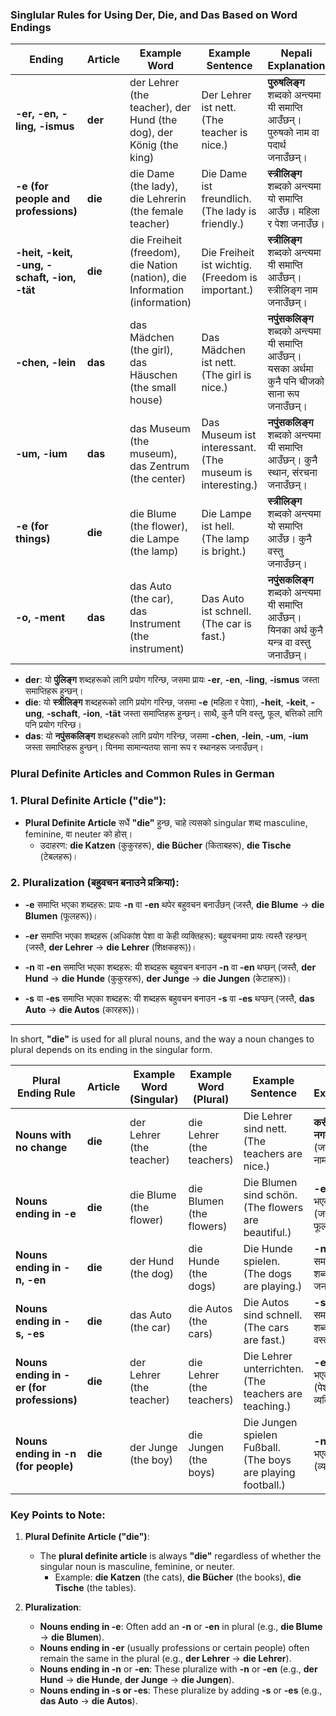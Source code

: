  ### **Singlular** Rules for Using Der, Die, and Das Based on Word Endings

| **Ending**                                  | **Article** | **Example Word**                                                           | **Example Sentence**                                     | **Nepali Explanation**                                                                           |
| ------------------------------------------- | ----------- | -------------------------------------------------------------------------- | -------------------------------------------------------- | ------------------------------------------------------------------------------------------------ |
| **-er, -en, -ling, -ismus**                 | **der**     | der Lehrer (the teacher), der Hund (the dog), der König (the king)         | Der Lehrer ist nett. (The teacher is nice.)              | **पुरुषलिङ्ग** शब्दको अन्त्यमा यी समाप्ति आउँछन्। पुरुषको नाम वा पदार्थ जनाउँछन्।                |
| **-e (for people and professions)**         | **die**     | die Dame (the lady), die Lehrerin (the female teacher)                     | Die Dame ist freundlich. (The lady is friendly.)         | **स्त्रीलिङ्ग** शब्दको अन्त्यमा यो समाप्ति आउँछ। महिला र पेशा जनाउँछ।                            |
| **-heit, -keit, -ung, -schaft, -ion, -tät** | **die**     | die Freiheit (freedom), die Nation (nation), die Information (information) | Die Freiheit ist wichtig. (Freedom is important.)        | **स्त्रीलिङ्ग** शब्दको अन्त्यमा यी समाप्ति आउँछन्। स्त्रीलिङ्ग नाम जनाउँछन्।                     |
| **-chen, -lein**                            | **das**     | das Mädchen (the girl), das Häuschen (the small house)                     | Das Mädchen ist nett. (The girl is nice.)                | **नपुंसकलिङ्ग** शब्दको अन्त्यमा यी समाप्ति आउँछन्। यसका अर्थमा कुनै पनि चीजको साना रूप जनाउँछन्। |
| **-um, -ium**                               | **das**     | das Museum (the museum), das Zentrum (the center)                          | Das Museum ist interessant. (The museum is interesting.) | **नपुंसकलिङ्ग** शब्दको अन्त्यमा यी समाप्ति आउँछन्। कुनै स्थान, संरचना जनाउँछन्।                  |
| **-e (for things)**                         | **die**     | die Blume (the flower), die Lampe (the lamp)                               | Die Lampe ist hell. (The lamp is bright.)                | **स्त्रीलिङ्ग** शब्दको अन्त्यमा यो समाप्ति आउँछ। कुनै वस्तु जनाउँछन्।                            |
| **-o, -ment**                               | **das**     | das Auto (the car), das Instrument (the instrument)                        | Das Auto ist schnell. (The car is fast.)                 | **नपुंसकलिङ्ग** शब्दको अन्त्यमा यी समाप्ति आउँछन्। यिनका अर्थ कुनै यन्त्र वा वस्तु जनाउँछन्।     |

- **der**: यो **पुंलिङ्ग** शब्दहरूको लागि प्रयोग गरिन्छ, जसमा प्रायः **-er**, **-en**, **-ling**, **-ismus** जस्ता समाप्तिहरू हुन्छन्।
- **die**: यो **स्त्रीलिङ्ग** शब्दहरूको लागि प्रयोग गरिन्छ, जसमा **-e** (महिला र पेशा), **-heit**, **-keit**, **-ung**, **-schaft**, **-ion**, **-tät** जस्ता समाप्तिहरू हुन्छन्। साथै, कुनै पनि वस्तु, फूल, बत्तिको लागि पनि प्रयोग गरिन्छ।
- **das**: यो **नपुंसकलिङ्ग** शब्दहरूको लागि प्रयोग गरिन्छ, जसमा **-chen**, **-lein**, **-um**, **-ium** जस्ता समाप्तिहरू हुन्छन्। यिनमा सामान्यतया साना रूप र स्थानहरू जनाउँछन्।

### **Plural Definite Articles and Common Rules in German**

### **1. Plural Definite Article ("die")**:

- **Plural Definite Article** सधैं **"die"** हुन्छ, चाहे त्यसको singular शब्द masculine, feminine, वा neuter को होस्।
    - उदाहरण: **die Katzen** (कुकुरहरू), **die Bücher** (किताबहरू), **die Tische** (टेबलहरू)।

### **2. Pluralization (बहुवचन बनाउने प्रक्रिया)**:

- **-e** समाप्ति भएका शब्दहरू: प्रायः **-n** वा **-en** थपेर बहुवचन बनाउँछन् (जस्तै, **die Blume** → **die Blumen** (फूलहरू))।
    
- **-er** समाप्ति भएका शब्दहरू (अधिकांश पेशा वा केही व्यक्तिहरू): बहुवचनमा प्रायः त्यस्तै रहन्छन् (जस्तै, **der Lehrer** → **die Lehrer** (शिक्षकहरू))।
    
- **-n** वा **-en** समाप्ति भएका शब्दहरू: यी शब्दहरू बहुवचन बनाउन **-n** वा **-en** थप्छन् (जस्तै, **der Hund** → **die Hunde** (कुकुरहरू), **der Junge** → **die Jungen** (केटाहरू))।
    
- **-s** वा **-es** समाप्ति भएका शब्दहरू: यी शब्दहरू बहुवचन बनाउन **-s** वा **-es** थप्छन् (जस्तै, **das Auto** → **die Autos** (कारहरू))।
    

---

In short, **"die"** is used for all plural nouns, and the way a noun changes to plural depends on its ending in the singular form.

| **Plural Ending Rule**                    | **Article** | **Example Word (Singular)** | **Example Word (Plural)** | **Example Sentence**                                         | **Nepali Explanation**                              |     |
| ----------------------------------------- | ----------- | --------------------------- | ------------------------- | ------------------------------------------------------------ | --------------------------------------------------- | --- |
| **Nouns with no change**                  | **die**     | der Lehrer (the teacher)    | die Lehrer (the teachers) | Die Lehrer sind nett. (The teachers are nice.)               | **कसैले परिवर्तन नगर्ने शब्दहरू** (जस्तै पेशा, नाम) |     |
| **Nouns ending in -e**                    | **die**     | die Blume (the flower)      | die Blumen (the flowers)  | Die Blumen sind schön. (The flowers are beautiful.)          | **-e** समाप्ति भएका शब्दहरू (जस्तै वस्तुहरू, फूल)   |     |
| **Nouns ending in -n, -en**               | **die**     | der Hund (the dog)          | die Hunde (the dogs)      | Die Hunde spielen. (The dogs are playing.)                   | **-n, -en** समाप्ति भएका शब्दहरू (कुकुर, जनावर)     |     |
| **Nouns ending in -s, -es**               | **die**     | das Auto (the car)          | die Autos (the cars)      | Die Autos sind schnell. (The cars are fast.)                 | **-s, -es** समाप्ति भएका शब्दहरू (यन्त्र, वस्तुहरू) |     |
| **Nouns ending in -er (for professions)** | **die**     | der Lehrer (the teacher)    | die Lehrer (the teachers) | Die Lehrer unterrichten. (The teachers are teaching.)        | **-er** समाप्ति भएका शब्दहरू (पेशा वा व्यक्तिहरू)   |     |
| **Nouns ending in -n (for people)**       | **die**     | der Junge (the boy)         | die Jungen (the boys)     | Die Jungen spielen Fußball. (The boys are playing football.) | **-n** समाप्ति भएका शब्दहरू (व्यक्ति)               |     |

### **Key Points to Note**:

1. **Plural Definite Article ("die")**:
    
    - The **plural definite article** is always **"die"** regardless of whether the singular noun is masculine, feminine, or neuter.
        - Example: **die Katzen** (the cats), **die Bücher** (the books), **die Tische** (the tables).
2. **Pluralization**:
    
    - **Nouns ending in -e**: Often add an **-n** or **-en** in plural (e.g., **die Blume** → **die Blumen**).
    - **Nouns ending in -er** (usually professions or certain people) often remain the same in the plural (e.g., **der Lehrer** → **die Lehrer**).
    - **Nouns ending in -n** or **-en**: These pluralize with **-n** or **-en** (e.g., **der Hund** → **die Hunde**, **der Junge** → **die Jungen**).
    - **Nouns ending in -s or -es**: These pluralize by adding **-s** or **-es** (e.g., **das Auto** → **die Autos**).

